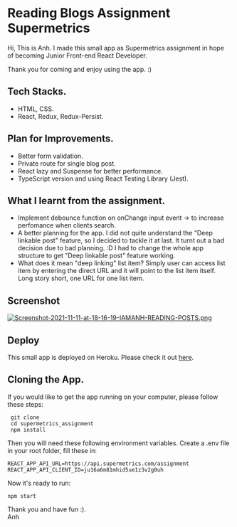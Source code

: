 # Reading Blogs Assignment Supermetrics

Hi, This is Anh. I made this small app as Supermetrics assignment in hope of becoming Junior Front-end React Developer.

Thank you for coming and enjoy using the app. :)

## Tech Stacks.

- HTML, CSS.
- React, Redux, Redux-Persist.

## Plan for Improvements.

- Better form validation.
- Private route for single blog post.
- React lazy and Suspense for better performance.
- TypeScript version and using React Testing Library (Jest).

## What I learnt from the assignment.

- Implement debounce function on onChange input event -> to increase perfomance when clients search.
- A better planning for the app. I did not quite understand the "Deep linkable post" feature, so I decided to tackle it at last. It turnt out a bad decision due to bad planning. :D I had to change the whole app structure to get "Deep linkable post" feature working.
- What does it mean "deep linking" list item? Simply user can access list item by entering the direct URL and it will point to the list item itself. Long story short, one URL for one list item.

## Screenshot

[![Screenshot-2021-11-11-at-18-16-19-IAMANH-READING-POSTS.png](https://i.postimg.cc/V6f97J6x/Screenshot-2021-11-11-at-18-16-19-IAMANH-READING-POSTS.png)](https://postimg.cc/4K0hyNpP)

## Deploy

This small app is deployed on Heroku. Please check it out [here](https://iamanh1990.github.io/supermetrics_assignment/).

## Cloning the App.

If you would like to get the app running on your computer, please follow these steps:

```
 git clone
 cd supermetrics_assignment
 npm install
```

Then you will need these following environment variables. Create a .env file in your root folder, fill these in:

```
REACT_APP_API_URL=https://api.supermetrics.com/assignment
REACT_APP_API_CLIENT_ID=ju16a6m81mhid5ue1z3v2g0uh
```

Now it's ready to run:

```
npm start
```

Thank you and have fun :). <br> Anh
